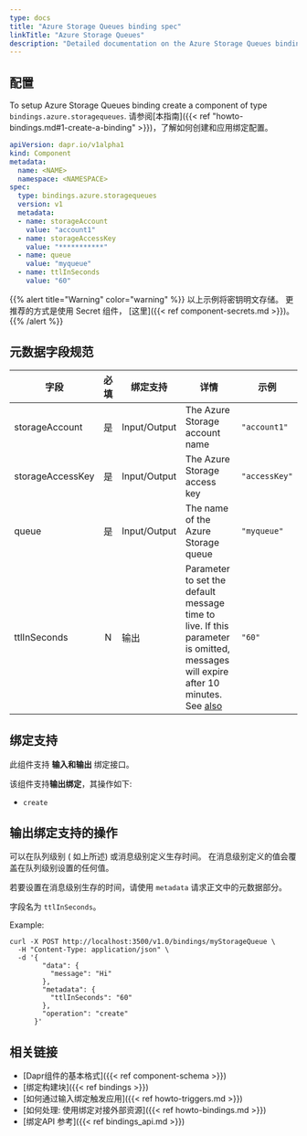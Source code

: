 ```yaml
---
type: docs
title: "Azure Storage Queues binding spec"
linkTitle: "Azure Storage Queues"
description: "Detailed documentation on the Azure Storage Queues binding component"
---
```


## 配置

To setup Azure Storage Queues binding create a component of type `bindings.azure.storagequeues`. 请参阅[本指南]({{< ref "howto-bindings.md#1-create-a-binding" >}})，了解如何创建和应用绑定配置。


```yaml
apiVersion: dapr.io/v1alpha1
kind: Component
metadata:
  name: <NAME>
  namespace: <NAMESPACE>
spec:
  type: bindings.azure.storagequeues
  version: v1
  metadata:
  - name: storageAccount
    value: "account1"
  - name: storageAccessKey
    value: "***********"
  - name: queue
    value: "myqueue"
  - name: ttlInSeconds
    value: "60"
```

{{% alert title="Warning" color="warning" %}}
以上示例将密钥明文存储。 更推荐的方式是使用 Secret 组件， [这里]({{< ref component-secrets.md >}})。
{{% /alert %}}

## 元数据字段规范

| 字段               | 必填 | 绑定支持         | 详情                                                                                                                                                                | 示例            |
| ---------------- |:--:| ------------ | ----------------------------------------------------------------------------------------------------------------------------------------------------------------- | ------------- |
| storageAccount   | 是  | Input/Output | The Azure Storage account name                                                                                                                                    | `"account1"`  |
| storageAccessKey | 是  | Input/Output | The Azure Storage access key                                                                                                                                      | `"accessKey"` |
| queue            | 是  | Input/Output | The name of the Azure Storage queue                                                                                                                               | `"myqueue"`   |
| ttlInSeconds     | N  | 输出           | Parameter to set the default message time to live. If this parameter is omitted, messages will expire after 10 minutes. See [also](#specifying-a-ttl-per-message) | `"60"`        |

## 绑定支持

此组件支持 **输入和输出** 绑定接口。

该组件支持**输出绑定**，其操作如下:

- `create`

## 输出绑定支持的操作

可以在队列级别 ( 如上所述) 或消息级别定义生存时间。 在消息级别定义的值会覆盖在队列级别设置的任何值。

若要设置在消息级别生存的时间，请使用 `metadata` 请求正文中的元数据部分。

字段名为 `ttlInSeconds`。

Example:

```shell
curl -X POST http://localhost:3500/v1.0/bindings/myStorageQueue \
  -H "Content-Type: application/json" \
  -d '{
        "data": {
          "message": "Hi"
        },
        "metadata": {
          "ttlInSeconds": "60"
        },
        "operation": "create"
      }'
```
## 相关链接

- [Dapr组件的基本格式]({{< ref component-schema >}})
- [绑定构建块]({{< ref bindings >}})
- [如何通过输入绑定触发应用]({{< ref howto-triggers.md >}})
- [如何处理: 使用绑定对接外部资源]({{< ref howto-bindings.md >}})
- [绑定API 参考]({{< ref bindings_api.md >}})

